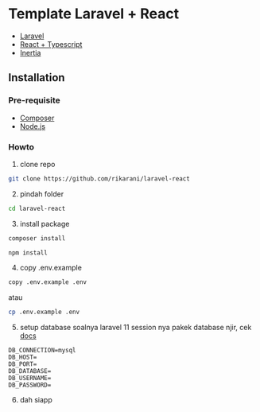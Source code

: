 # Template Laravel + React

- [Laravel](https://laravel.com/docs/11.x)
- [React + Typescript](https://react.dev/learn)
- [Inertia](https://inertiajs.com/)

## Installation

### Pre-requisite

- [Composer](https://getcomposer.org/)
- [Node.js](https://nodejs.org/en)

### Howto

1. clone repo

```bash
git clone https://github.com/rikarani/laravel-react
```

2. pindah folder

```bash
cd laravel-react
```

3. install package

```bash
composer install
```

```bash
npm install
```

4. copy .env.example

```bash
copy .env.example .env
```

atau

```bash
cp .env.example .env
```

5. setup database soalnya laravel 11 session nya pakek database njir, cek [docs](https://laravel.com/docs/11.x/session#configuration)

```
DB_CONNECTION=mysql
DB_HOST=
DB_PORT=
DB_DATABASE=
DB_USERNAME=
DB_PASSWORD=
```

6. dah siapp
